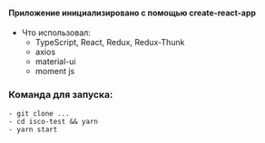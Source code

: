 #### Приложение инициализировано с помощью create-react-app

- Что использовал:
    - TypeScript, React, Redux, Redux-Thunk
    - axios
    - material-ui
    - moment js

### Команда для запуска:

```
- git clone ...
- cd isco-test && yarn
- yarn start
```
